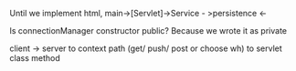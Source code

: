 Until we implement html,
main->[Servlet]->Service - >persistence <-

Is connectionManager constructor public? Because we wrote it as private

client -> server to context path (get/ push/ post or choose wh) to servlet class method